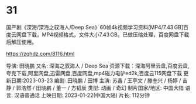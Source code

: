 # 31
国产剧《深海/深海之驭海人/Deep Sea》60帧4k视频学习资料[MP4/7.43 GB]百度云网盘下载，MP4视频格式，文件大小7.43 GB。已做压缩处理，百度网盘下载后解压使用。

https://zqhdz.com/8116.html

导演: 田晓鹏
又名: 深海之驭海人 / Deep Sea
资源下载：深海阿里云盘,百度云盘,夸克下载,阿里网盘,迅雷网盘,百度网盘,mp4磁力电驴ed2k,百度云115网盘下载
更新日期:2023-03-23
编剧: 田晓鹏 / 田博
主演: 苏鑫 / 王亭文 / 滕奎兴 / 杨婷 / 吉静 / 郭浩然 / 田晓鹏 / 董一 / 方韬辰
类型: 动画 / 奇幻
制片国家/地区: 中国大陆
语言: 汉语普通话
上映日期: 2023-01-22(中国大陆)
片长: 112分钟

